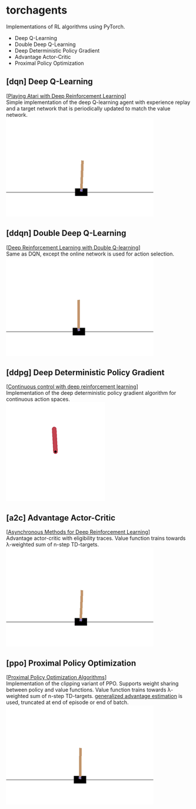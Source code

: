 # torchagents
Implementations of RL algorithms using PyTorch.
* Deep Q-Learning
* Double Deep Q-Learning
* Deep Deterministic Policy Gradient
* Advantage Actor-Critic
* Proximal Policy Optimization

## [dqn] Deep Q-Learning 
[[Playing Atari with Deep Reinforcement Learning](https://www.cs.toronto.edu/~vmnih/docs/dqn.pdf)]  
Simple implementation of the deep Q-learning agent with experience replay and a target network that is periodically updated to match the value network.  
![](gifs/dqn.gif)  

## [ddqn] Double Deep Q-Learning
[[Deep Reinforcement Learning with Double Q-learning](https://arxiv.org/abs/1509.06461)]  
Same as DQN, except the online network is used for action selection.  
![](gifs/ddqn.gif)  

## [ddpg] Deep Deterministic Policy Gradient
[[Continuous control with deep reinforcement learning](https://arxiv.org/abs/1509.02971)]  
Implementation of the deep deterministic policy gradient algorithm for continuous action spaces.  
![](gifs/ddpg.gif)  

## [a2c] Advantage Actor-Critic
[[Asynchronous Methods for Deep Reinforcement Learning](https://arxiv.org/abs/1602.01783v2)]  
Advantage actor-critic with eligibility traces. Value function trains towards λ-weighted sum of n-step TD-targets.  
![](gifs/a2c.gif)  

## [ppo] Proximal Policy Optimization
[[Proximal Policy Optimization Algorithms](https://arxiv.org/abs/1707.06347)]  
Implementation of the clipping variant of PPO. Supports weight sharing between policy and value functions. Value function trains towards λ-weighted sum of n-step TD-targets. [generalized advantage estimation](https://arxiv.org/abs/1506.02438) is used, truncated at end of episode or end of batch.  
![](gifs/ppo.gif)  
